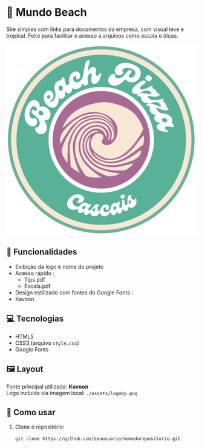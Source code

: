 # 🌴 Mundo Beach

Site simples com links para documentos da empresa, com visual leve e tropical. Feito para facilitar o acesso a arquivos como escala e dicas.

![Logo Mundo Beach](./assets/logobp.png)

## 📁 Funcionalidades

- Exibição da logo e nome do projeto
- Acesso rápido :
  - Tips.pdf
  - Escala.pdf
- Design estilizado com fontes do Google Fonts :
- Kavoon

## 💻 Tecnologias

- HTML5
- CSS3 (arquivo `style.css`)
- Google Fonts

## 🖼️ Layout

Fonte principal utilizada: **Kavoon**  
Logo incluída via imagem local: `./assets/logobp.png`

## 🚀 Como usar

1. Clone o repositório:
   ```bash
   git clone https://github.com/seuusuario/nomedorepositorio.git
